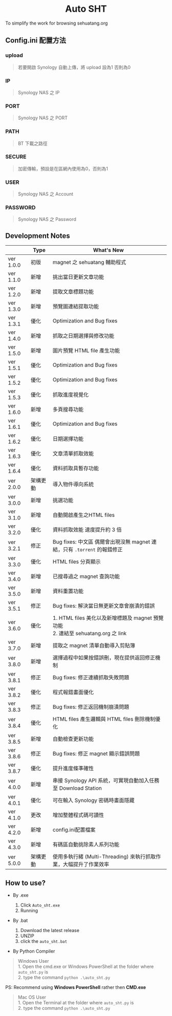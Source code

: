 <h1 align="center">Auto SHT</h1>

To simplify the work for browsing sehuatang.org

## Config.ini 配置方法
### upload
> 若要開啟 Synology 自動上傳，將 upload 設為1 否則為0 <br>
### IP
> Synology NAS 之 IP<br>
### PORT
> Synology NAS 之 PORT<br>
### PATH
> BT 下載之路徑<br>
### SECURE
> 加密傳輸，預設是在區網內使用為0，否則為1<br>
### USER
> Synology NAS 之 Account<br>
### PASSWORD
> Synology NAS 之 Password<br>

## Development Notes

|           |  Type  |What's New                        
|-----------|--------|--------------------------
|ver 1.0.0  |初版    |magnet 之 sehuatang 輔助程式
|ver 1.1.0  |新增    |挑出當日更新文章功能      
|ver 1.2.0  |新增    |提取文章標題功能
|ver 1.3.0  |新增    |預覽圖連結提取功能
|ver 1.3.1  |優化    |Optimization and Bug fixes
|ver 1.4.0  |新增    |抓取之日期選擇與修改功能
|ver 1.5.0  |新增    |圖片預覽 HTML file 產生功能
|ver 1.5.1  |優化    |Optimization and Bug fixes
|ver 1.5.2  |優化    |Optimization and Bug fixes
|ver 1.5.3  |優化    |抓取進度視覺化
|ver 1.6.0  |新增    |多頁搜尋功能
|ver 1.6.1  |優化    |Optimization and Bug fixes
|ver 1.6.2  |優化    |日期選擇功能
|ver 1.6.3  |優化    |文章清單抓取效能
|ver 1.6.4  |優化    |資料抓取具暫存功能
|ver 2.0.0  |架構更動|導入物件導向系統
|ver 3.0.0  |新增    |挑選功能
|ver 3.1.0  |新增    |自動開啟產生之HTML files
|ver 3.2.0  |優化    |資料抓取效能 速度提升約 3 倍
|ver 3.2.1  |修正    |Bug fixes: 中文區 偶爾會出現沒無 magnet 連結，只有 `.torrent` 的報錯修正
|ver 3.3.0  |優化    |HTML files 分頁顯示
|ver 3.4.0  |新增    |已搜尋過之 magnet 查詢功能
|ver 3.5.0  |新增    |資料重置功能
|ver 3.5.1  |修正    |Bug fixes: 解決當日無更新文章會崩潰的錯誤
|ver 3.6.0  |優化    |1. HTML files 美化以及新增標題及 magnet 預覽功能<br>2. 連結至 sehuatang.org 之 link
|ver 3.7.0  |新增    |提取之 magnet 清單自動導入剪貼簿
|ver 3.8.0  |新增    |選擇過程中如果按錯誤刪，現在提供返回修正機制
|ver 3.8.1  |修正    |Bug fixes: 修正連續抓取失敗問題
|ver 3.8.2  |優化    |程式報錯畫面優化
|ver 3.8.3  |修正    |Bug fixes: 修正返回機制崩潰問題
|ver 3.8.4  |優化    |HTML files 產生邏輯與 HTML files 刪除機制優化
|ver 3.8.5  |新增    |自動檢查更新功能
|ver 3.8.6  |修正    |Bug fixes: 修正 magnet 顯示錯誤問題
|ver 3.8.7  |優化    |提升進度條準確性
|ver 4.0.0  |新增    |串接 Synology API 系統，可實現自動加入任務至 Download Station
|ver 4.0.1  |優化    |可在輸入 Synology 密碼時畫面隱藏
|ver 4.1.0  |更改    |增加整體程式碼可讀性
|ver 4.2.0  |新增    |config.ini配置檔案
|ver 4.3.0  |新增    |有碼區自動挑除素人系列功能
|ver 5.0.0  |架構更動|使用多執行緒 (Multi-Threading) 來執行抓取作業，大幅提升了作業效率

## How to use?
- By .exe
	1. Click `Auto_sht.exe`
	2. Running
	
- By .bat
	1. Download the latest release
	2. UNZIP
	3. click the `auto_sht.bat`

- By Python Compiler
> Windows User<br>
	1. Open the cmd.exe or Windows PowerShell at the folder where `auto_sht.py` is<br>
	2. type the command `python .\auto_sht.py`<br>
	
PS: Recommend using **Windows PowerShell** rather then **CMD.exe**

> Mac OS User<br>
	1. Open the Terminal at the folder where `auto_sht.py` is<br>
	2. type the command `python .\auto_sht.py`

